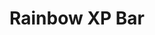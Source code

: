 ---
layout: post
title: Rainbow XP Bar
permalink: /addons/compliance32x/Rainbow%20XP%20Bar
comments: true
comments-id: RainbowXPBar
header-img: compliance32x/addons/Rainbow XP Bar.jpg

long_text: Gives your experience bar a little artistic flair! Enhanced with OptiFine

authors:
  - Cituation

download:
  - 1.16:
    - https://github.com/Compliance-Addons/Addons/raw/master/32x/Rainbow%20XP%20Bar/Rainbow%20XP%20Bar%2032x.zip
---